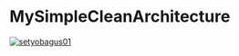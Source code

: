 # MySimpleCleanArchitecture
[![setyobagus01](https://circleci.com/gh/setyobagus01/MySimpleCleanArchitecture.svg?style=svg)](https://circleci.com/gh/setyobagus01/MySimpleCleanArchitecture)
